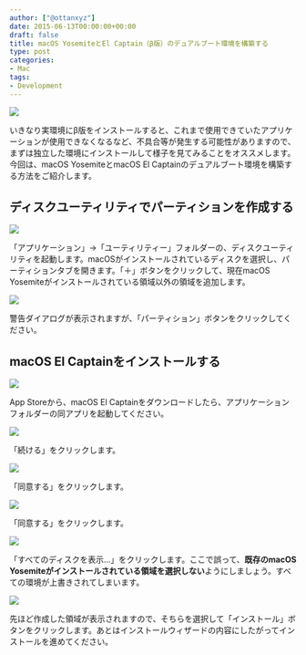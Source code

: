 ```yaml
---
author: ["@ottanxyz"]
date: 2015-06-13T00:00:00+00:00
draft: false
title: macOS YosemiteとEl Captain（β版）のデュアルブート環境を構築する
type: post
categories:
- Mac
tags:
- Development
---
```


![](150612-557ad9bc45188.jpg)






いきなり実環境にβ版をインストールすると、これまで使用できていたアプリケーションが使用できなくなるなど、不具合等が発生する可能性がありますので、まずは独立した環境にインストールして様子を見てみることをオススメします。今回は、macOS YosemiteとmacOS El Captainのデュアルブート環境を構築する方法をご紹介します。





## ディスクユーティリティでパーティションを作成する





![](150612-557ad9b1717ec.png)






「アプリケーション」→「ユーティリティー」フォルダーの、ディスクユーティリティを起動します。macOSがインストールされているディスクを選択し、パーティションタブを開きます。「＋」ボタンをクリックして、現在macOS Yosemiteがインストールされている領域以外の領域を追加します。





![](150612-557ad9be76e8f.png)






警告ダイアログが表示されますが、「パーティション」ボタンをクリックしてください。





## macOS El Captainをインストールする





![](150612-557ad9b8b69c0.png)






App Storeから、macOS El Captainをダウンロードしたら、アプリケーションフォルダーの同アプリを起動してください。





![](150612-557adb9828ca2.png)






「続ける」をクリックします。





![](150612-557adb9a4fdae.png)






「同意する」をクリックします。





![](150612-557adb9cc3956.png)






「同意する」をクリックします。





![](150612-557adb9f2b3f1.png)






「すべてのディスクを表示...」をクリックします。ここで誤って、**既存のmacOS Yosemiteがインストールされている領域を選択しない**ようにしましょう。すべての環境が上書きされてしまいます。





![](150612-557adba120c12.png)






先ほど作成した領域が表示されますので、そちらを選択して「インストール」ボタンをクリックします。あとはインストールウィザードの内容にしたがってインストールを進めてください。
